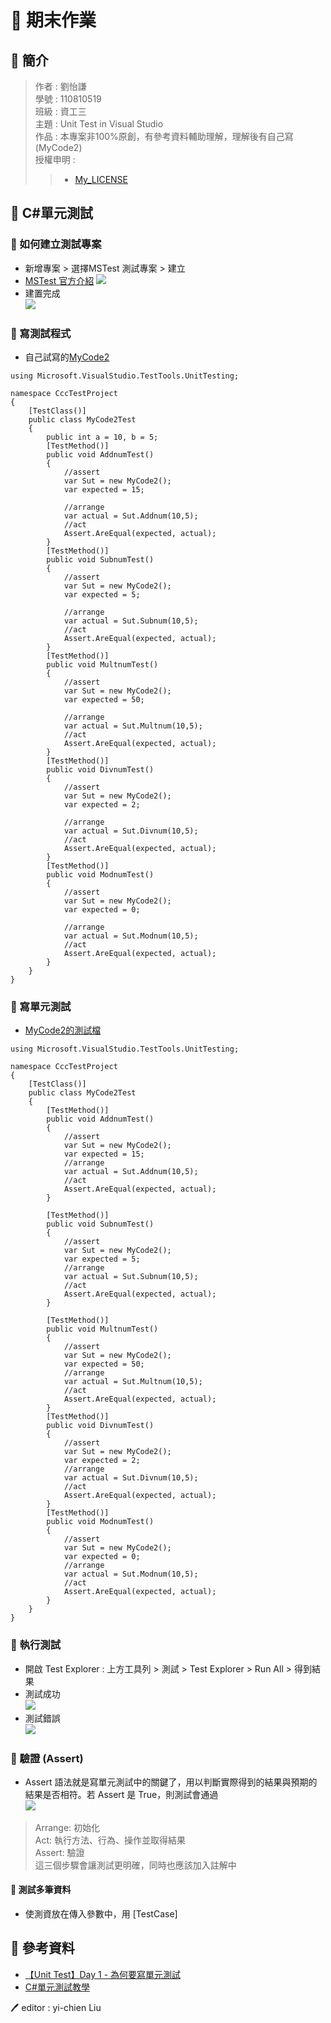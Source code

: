 # 📝 期末作業
## 📖 簡介
>作者 : 劉怡謙<br>
>學號 : 110810519<br>
>班級 : 資工三<br>
>主題 : Unit Test in Visual Studio <br>
>作品 : 本專案非100%原創，有參考資料輔助理解，理解後有自己寫(MyCode2)<br>
>授權申明 : 
>>* [My_LICENSE](LICENSE.md)


## 📖 C#單元測試
### 🔖 如何建立測試專案
* 新增專案 > 選擇MSTest 測試專案 > 建立
* [MSTest 官方介紹](https://docs.microsoft.com/zh-tw/dotnet/core/testing/unit-testing-with-mstest)
![](pic/before.JPG)
* 建置完成 <br>
![](pic/file.JPG)
### 🔖 寫測試程式
* 自己試寫的[MyCode2](/CccTestProject/CccTestProject/MyCode2.cs)
```
using Microsoft.VisualStudio.TestTools.UnitTesting;

namespace CccTestProject
{
    [TestClass()]
    public class MyCode2Test
    {
        public int a = 10, b = 5;
        [TestMethod()]
        public void AddnumTest()
        {
            //assert
            var Sut = new MyCode2();
            var expected = 15;
            
            //arrange
            var actual = Sut.Addnum(10,5);
            //act
            Assert.AreEqual(expected, actual);
        }
        [TestMethod()]
        public void SubnumTest()
        {
            //assert
            var Sut = new MyCode2();
            var expected = 5;

            //arrange
            var actual = Sut.Subnum(10,5);
            //act
            Assert.AreEqual(expected, actual);
        }
        [TestMethod()]
        public void MultnumTest()
        {
            //assert
            var Sut = new MyCode2();
            var expected = 50;

            //arrange
            var actual = Sut.Multnum(10,5);
            //act
            Assert.AreEqual(expected, actual);
        }
        [TestMethod()]
        public void DivnumTest()
        {
            //assert
            var Sut = new MyCode2();
            var expected = 2;

            //arrange
            var actual = Sut.Divnum(10,5);
            //act
            Assert.AreEqual(expected, actual);
        }
        [TestMethod()]
        public void ModnumTest()
        {
            //assert
            var Sut = new MyCode2();
            var expected = 0;

            //arrange
            var actual = Sut.Modnum(10,5);
            //act
            Assert.AreEqual(expected, actual);
        }
    }
}
```

### 🔖 寫單元測試
* [MyCode2的測試檔](/CccTestProject/CccTestProject/MyCodeTest2.cs)
```
using Microsoft.VisualStudio.TestTools.UnitTesting;

namespace CccTestProject
{
    [TestClass()]
    public class MyCode2Test
    {
        [TestMethod()]
        public void AddnumTest()
        {
            //assert
            var Sut = new MyCode2();
            var expected = 15;
            //arrange
            var actual = Sut.Addnum(10,5);
            //act
            Assert.AreEqual(expected, actual);
        }

        [TestMethod()]
        public void SubnumTest()
        {
            //assert
            var Sut = new MyCode2();
            var expected = 5;
            //arrange
            var actual = Sut.Subnum(10,5);
            //act
            Assert.AreEqual(expected, actual);
        }

        [TestMethod()]
        public void MultnumTest()
        {
            //assert
            var Sut = new MyCode2();
            var expected = 50;
            //arrange
            var actual = Sut.Multnum(10,5);
            //act
            Assert.AreEqual(expected, actual);
        }
        [TestMethod()]
        public void DivnumTest()
        {
            //assert
            var Sut = new MyCode2();
            var expected = 2;
            //arrange
            var actual = Sut.Divnum(10,5);
            //act
            Assert.AreEqual(expected, actual);
        }
        [TestMethod()]
        public void ModnumTest()
        {
            //assert
            var Sut = new MyCode2();
            var expected = 0;
            //arrange
            var actual = Sut.Modnum(10,5);
            //act
            Assert.AreEqual(expected, actual);
        }
    }
}
```
### 🔖 執行測試
* 開啟 Test Explorer : 上方工具列 > 測試 > Test Explorer > Run All > 得到結果
* 測試成功 <br>
![](pic/testexplorertrue.JPG)
* 測試錯誤 <br>
![](pic/testexplorerfalse.JPG)

### 🔖 驗證 (Assert)
* Assert 語法就是寫單元測試中的關鍵了，用以判斷實際得到的結果與預期的結果是否相符。若 Assert 是 True，則測試會通過 <br>
![](pic/mycode2.JPG)

>Arrange: 初始化<br>
Act: 執行方法、行為、操作並取得結果<br>
Assert: 驗證<br>
<tab>這三個步驟會讓測試更明確，同時也應該加入註解中<br>

#### 📍 測試多筆資料
* 使測資放在傳入參數中，用 [TestCase] 

## 📖 參考資料
* [【Unit Test】Day 1 - 為何要寫單元測試](https://toyo0103.blogspot.com/2017/04/unit-testday-1.html)
* [C#單元測試教學](https://asbolus.medium.com/c-%E5%96%AE%E5%85%83%E6%B8%AC%E8%A9%A6%E6%95%99%E5%AD%B8-4dc7bb3370d2)

🖊️ editor : yi-chien Liu